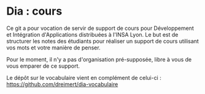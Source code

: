 # Dia : cours

Ce git a pour vocation de servir de support de cours pour Développement et Intégration d'Applications distribuées à l'INSA Lyon. Le but est de structurer les notes des étudiants pour réaliser un support de cours utilisant vos mots et votre manière de penser.

Pour le moment, il n'y a pas d'organisation pré-supposée, libre à vous de vous emparer de ce support.

Le dépôt sur le vocabulaire vient en complément de celui-ci : https://github.com/dreimert/dia-vocabulaire
